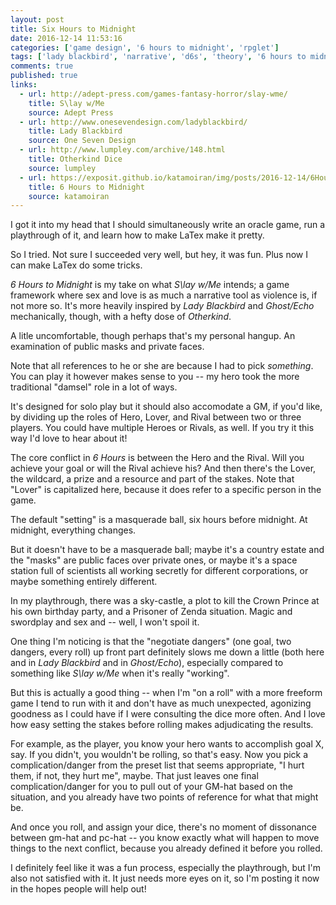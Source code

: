 ```yaml
---
layout: post
title: Six Hours to Midnight
date: 2016-12-14 11:53:16
categories: ['game design', '6 hours to midnight', 'rpglet']
tags: ['lady blackbird', 'narrative', 'd6s', 'theory', '6 hours to midnight']
comments: true
published: true
links:
  - url: http://adept-press.com/games-fantasy-horror/slay-wme/
    title: S\lay w/Me
    source: Adept Press
  - url: http://www.onesevendesign.com/ladyblackbird/
    title: Lady Blackbird
    source: One Seven Design
  - url: http://www.lumpley.com/archive/148.html
    title: Otherkind Dice
    source: lumpley
  - url: https://exposit.github.io/katamoiran/img/posts/2016-12-14/6HoursToMidnight_v1_alpha.pdf
    title: 6 Hours to Midnight
    source: katamoiran
---
```


I got it into my head that I should simultaneously write an oracle game, run a playthrough of it, and learn how to make LaTex make it pretty.

So I tried. Not sure I succeeded very well, but hey, it was fun. Plus now I can make LaTex do some tricks.

*6 Hours to Midnight* is my take on what *S\lay w/Me* intends; a game framework where sex and love is as much a narrative tool as violence is, if not more so. It's more heavily inspired by *Lady Blackbird* and *Ghost/Echo* mechanically, though, with a hefty dose of *Otherkind*.

<!--more-->

A litle uncomfortable, though perhaps that's my personal hangup. An examination of public masks and private faces.

Note that all references to he or she are because I had to pick *something*. You can play it however makes sense to you -- my hero took the more traditional "damsel" role in a lot of ways.

It's designed for solo play but it should also accomodate a GM, if you'd like, by dividing up the roles of Hero, Lover, and Rival between two or three players. You could have multiple Heroes or Rivals, as well. If you try it this way I'd love to hear about it!

The core conflict in *6 Hours* is between the Hero and the Rival. Will you achieve your goal or will the Rival achieve his? And then there's the Lover, the wildcard, a prize and a resource and part of the stakes. Note that "Lover" is capitalized here, because it does refer to a specific person in the game.

The default "setting" is a masquerade ball, six hours before midnight. At midnight, everything changes.

But it doesn't have to be a masquerade ball; maybe it's a country estate and the "masks" are public faces over private ones, or maybe it's a space station full of scientists all working secretly for different corporations, or maybe something entirely different.

In my playthrough, there was a sky-castle, a plot to kill the Crown Prince at his own birthday party, and a Prisoner of Zenda situation. Magic and swordplay and sex and -- well, I won't spoil it.

One thing I'm noticing is that the "negotiate dangers" (one goal, two dangers, every roll) up front part definitely slows me down a little (both here and in *Lady Blackbird* and in *Ghost/Echo*), especially compared to something like *S\lay w/Me* when it's really "working".

But this is actually a good thing -- when I'm "on a roll" with a more freeform game I tend to run with it and don't have as much unexpected, agonizing goodness as I could have if I were consulting the dice more often. And I love how easy setting the stakes before rolling makes adjudicating the results.

For example, as the player, you know your hero wants to accomplish goal X, say. If you didn't, you wouldn't be rolling, so that's easy. Now you pick a complication/danger from the preset list that seems appropriate, "I hurt them, if not, they hurt me", maybe. That just leaves one final complication/danger for you to pull out of your GM-hat based on the situation, and you already have two points of reference for what that might be.

And once you roll, and assign your dice, there's no moment of dissonance between gm-hat and pc-hat -- you know exactly what will happen to move things to the next conflict, because you already defined it before you rolled.

I definitely feel like it was a fun process, especially the playthrough, but I'm also not satisfied with it. It just needs more eyes on it, so I'm posting it now in the hopes people will help out!
